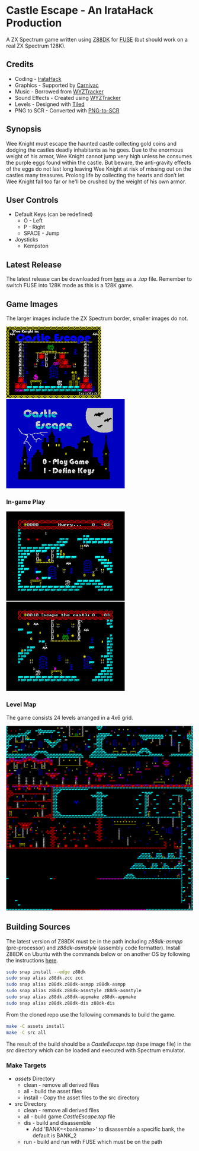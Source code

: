 # Castle Escape - An IrataHack Production

A ZX Spectrum game written using [Z88DK](https://github.com/z88dk/z88dk) for [FUSE](http://fuse-emulator.sourceforge.net) (but should work on a real ZX Spectrum 128K).

## Credits

* Coding - [IrataHack](mailto:iratahack@digitalxfer.com)
* Graphics - Supported by [Carnivac](https://zxart.ee/eng/authors/c/carnivac/)
* Music - Borrowed from [WYZTracker](https://github.com/AugustoRuiz/WYZTracker)
* Sound Effects - Created using [WYZTracker](https://github.com/AugustoRuiz/WYZTracker)
* Levels - Designed with [Tiled](https://www.mapeditor.org/)
* PNG to SCR - Converted with [PNG-to-SCR](https://github.com/MatejJan/PNG-to-SCR)

## Synopsis

Wee Knight must escape the haunted castle collecting gold coins and dodging the castles deadly inhabitants as he goes. Due to the enormous weight of his armor, Wee Knight cannot jump very high unless he consumes the purple eggs found within the castle. But beware, the anti-gravity effects of the eggs do not last long leaving Wee Knight at risk of missing out on the castles many treasures. Prolong life by collecting the hearts and don’t let Wee Knight fall too far or he'll be crushed by the weight of his own armor.

## User Controls

* Default Keys (can be redefined)
  * O - Left
  * P - Right
  * SPACE - Jump
* Joysticks
  * Kempston

## Latest Release

The latest release can be downloaded from [here](https://github.com/iratahack/CastleEscape/releases/tag/latest) as a *.tap* file. Remember to switch FUSE into 128K mode as this is a 128K game.

## Game Images

The larger images include the ZX Spectrum border, smaller images do not.

![Title](assets/title.png "SCREEN$")  ![Main Menu](assets/mainmenu.png "Main Menu")

### In-game Play

![Level 1](assets/level1.png "Level 1") ![Level 2](assets/level2.png "Level 2")

### Level Map

The game consists 24 levels arranged in a 4x6 grid.

![Level Map](assets/tiled/levels.png "Level Map")

## Building Sources

The latest version of Z88DK must be in the path including *z88dk-asmpp* (pre-processor)
and *z88dk-asmstyle* (assembly code formatter). Install Z88DK on Ubuntu with the commands
below or on another OS by following the instructions [here](https://github.com/z88dk/z88dk/wiki/installation).

```sh
sudo snap install --edge z88dk
sudo snap alias z88dk.zcc zcc
sudo snap alias z88dk.z88dk-asmpp z88dk-asmpp
sudo snap alias z88dk.z88dk-asmstyle z88dk-asmstyle
sudo snap alias z88dk.z88dk-appmake z88dk-appmake
sudo snap alias z88dk.z88dk-dis z88dk-dis
```

From the cloned repo use the following commands to build the game.

```sh
make -C assets install
make -C src all
```

The result of the build should be a *CastleEscape.tap* (tape image file) in the *src* directory which can be loaded and executed with Spectrum emulator.

### Make Targets

* *assets* Directory
  * clean - remove all derived files
  * all - build the asset files
  * install - Copy the asset files to the src directory
* *src* Directory
  * clean - remove all derived files
  * all - build game *CastleEscape.tap* file
  * dis - build and disassemble
    * Add 'BANK=&lt;bankname&gt;' to disassemble a specific bank, the default is BANK_2
  * run - build and run with FUSE which must be on the path
